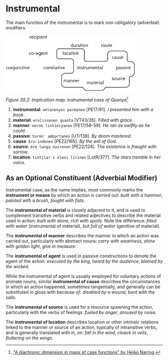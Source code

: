 # Instrumental

The main function of the instrumental is to mark non-obligatory (adverbial) modifiers.

![Implication map](../../img/instrumental.png)

*Figure 30.2: Implication map: instrumental case of Quenya*[^1]

1. **instrumental**:  `antanenyes parmanen` [PE17/91]. *I presented him with a book*.
2. **material**: `erulissenen quanta` [VT43/26]. *Filled with grace*.
3. **manner**: `norne lintieryanen` [PE17/58-59]. *He ran as swiftly as he could*.
4. **passive**: `turún' ambartanen` [UT/138]. *By doom mastered*.
5. **cause**: `Eru-indonen` [PE22/165]. *By the will of God*.
6. **source**: `ére lunga nairenen` [PE22/124]. *The existence is fraught with sorrow*.
7. **locative**: `tintilar i eleni lírinen` [LotR/377]. *The stars tremble in her voice*.

## As an Optional Constituent (Adverbial Modifier)

Instrumental case, as the name implies, most commonly marks the **instrument or means** by which an action is carried out: *built with a hammer*, *painted with a brush*, *fought with fists*.

The **instrumental of material** is closely adjacent to it, and is used to complement transitive verbs and related adjectives to describe the material used in action: *built with stone*, *rich with spoils*. Note the difference: *filled with water* (instrumental of material), but *full of water* (genitive of material).

The **instrumental of manner** describes the manner in which an action was carried out, particularly with abstract nouns: *carry with weariness*, *shine with golden light*, *give in measure*.

The **instrumental of agent** is used in passive constructions to denote the agent of the action: *executed by the king*, *heard by the audience*, *blamed by the wicked*.

While the instrumental of agent is usually employed for voluntary actions of animate nouns, similar **instrumental of cause** describes the circumstances in which an action happened, sometimes tangentially, and generally can be substituted in gloss with *because of*: *disabled by a wound*, *bent with the sails*.

The **instrumental of source** is used for a resource spawning the action, particularly with the verbs of feelings: *fueled by anger*, *aroused by noise*.  

The **instrumental of location** describes location or other intrinsic relations linked to the manner or source of an action, typically of intransitive verbs, and is generally translated with *in, on*: *fall in the wind*, *cloack in veils*, *fluttering on the wings*.

[^1]: ["A diachronic dimension in maps of case functions" by Heiko Narrog](https://www.eva.mpg.de/lingua/conference/07-SemanticMaps/pdf/narrog.pdf).